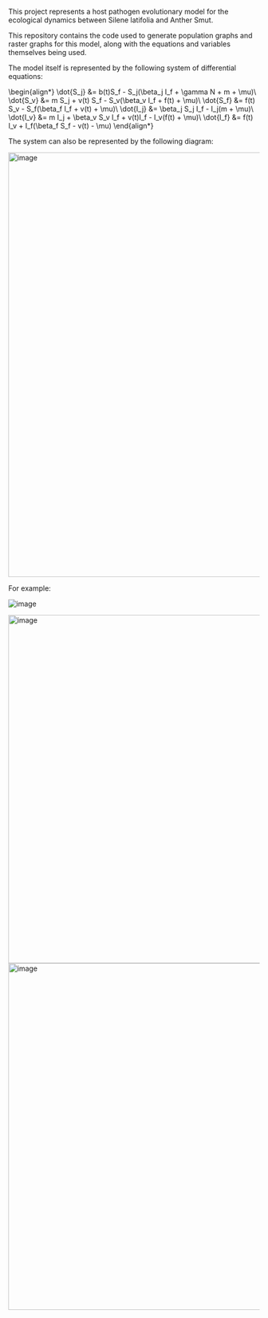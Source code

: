 This project represents a host pathogen evolutionary model for the ecological dynamics between Silene latifolia and Anther Smut.

This repository contains the code used to generate population graphs and raster graphs for this model, along with the equations and variables themselves being used.

The model itself is represented by the following system of differential equations:

\begin{align*}
\dot{S_j} &= b(t)S_f - S_j(\beta_j I_f + \gamma N + m + \mu)\\
\dot{S_v} &= m S_j + v(t) S_f - S_v(\beta_v  I_f + f(t) + \mu)\\
\dot{S_f} &= f(t) S_v - S_f(\beta_f I_f + v(t) + \mu)\\
\dot{I_j} &= \beta_j S_j I_f - I_j(m + \mu)\\
\dot{I_v} &= m I_j + \beta_v S_v I_f  + v(t)I_f - I_v(f(t) + \mu)\\
\dot{I_f} &= f(t) I_v + I_f(\beta_f S_f - v(t) - \mu) 
\end{align*}

The system can also be represented by the following diagram:

<img width="851" alt="image" src="https://github.com/user-attachments/assets/faf4d0fd-8da9-450b-a370-a3bf5e64c31f">



For example:

![image](https://github.com/user-attachments/assets/b5abef7a-3445-481b-a6ac-7f4087dcba5f)

<img width="698" alt="image" src="https://github.com/user-attachments/assets/a7a4c725-8758-4a50-83b0-7a8e73cf53ec">

<img width="695" alt="image" src="https://github.com/user-attachments/assets/202ce9b2-5d57-4a27-b301-4b9bb3dc1392">
